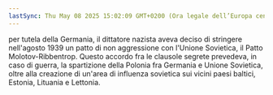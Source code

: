 ```yaml
---
lastSync: Thu May 08 2025 15:02:09 GMT+0200 (Ora legale dell’Europa centrale)
---
```

per tutela della Germania, il dittatore nazista aveva deciso di stringere nell'agosto 1939 un patto di non aggressione con l'Unione Sovietica, il Patto Molotov-Ribbentrop. Questo accordo fra le clausole segrete prevedeva, in caso di guerra, la spartizione della Polonia fra Germania e Unione Sovietica, oltre alla creazione di un'area di influenza sovietica sui vicini paesi baltici, Estonia, Lituania e Lettonia.